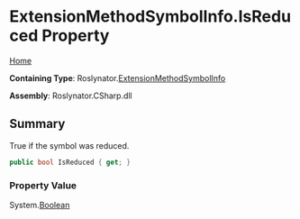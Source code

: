 # ExtensionMethodSymbolInfo\.IsReduced Property

[Home](../../../README.md)

**Containing Type**: Roslynator\.[ExtensionMethodSymbolInfo](../README.md)

**Assembly**: Roslynator\.CSharp\.dll

## Summary

True if the symbol was reduced\.

```csharp
public bool IsReduced { get; }
```

### Property Value

System\.[Boolean](https://docs.microsoft.com/en-us/dotnet/api/system.boolean)

